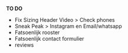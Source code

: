 **TO DO**
- Fix Sizing Header Video > Check phones
- Sneak Peak > Instagram en Email/whatsapp
- Fatsoenlijk rooster
- Fatsoenlijk contact formulier
- reviews